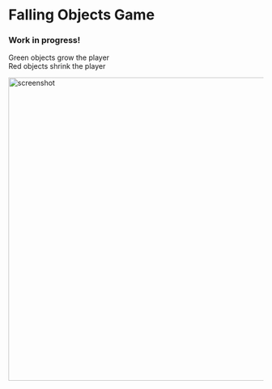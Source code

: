 # Falling Objects Game
### Work in progress!

Green objects grow the player  
Red objects shrink the player

<img src="https://github.com/stofstik/codaisseur-game/blob/two_player/screenshot.png" alt="screenshot" width="600px"/>
